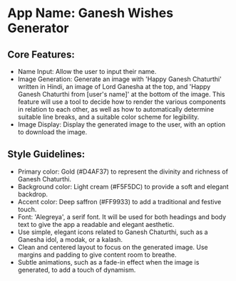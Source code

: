 # **App Name**: Ganesh Wishes Generator

## Core Features:

- Name Input: Allow the user to input their name.
- Image Generation: Generate an image with 'Happy Ganesh Chaturthi' written in Hindi, an image of Lord Ganesha at the top, and 'Happy Ganesh Chaturthi from [user's name]' at the bottom of the image. This feature will use a tool to decide how to render the various components in relation to each other, as well as how to automatically determine suitable line breaks, and a suitable color scheme for legibility.
- Image Display: Display the generated image to the user, with an option to download the image.

## Style Guidelines:

- Primary color: Gold (#D4AF37) to represent the divinity and richness of Ganesh Chaturthi.
- Background color: Light cream (#F5F5DC) to provide a soft and elegant backdrop.
- Accent color: Deep saffron (#FF9933) to add a traditional and festive touch.
- Font: 'Alegreya', a serif font. It will be used for both headings and body text to give the app a readable and elegant aesthetic.
- Use simple, elegant icons related to Ganesh Chaturthi, such as a Ganesha idol, a modak, or a kalash.
- Clean and centered layout to focus on the generated image. Use margins and padding to give content room to breathe.
- Subtle animations, such as a fade-in effect when the image is generated, to add a touch of dynamism.